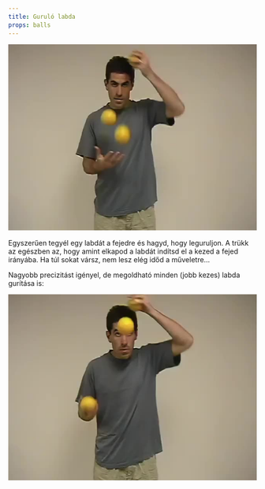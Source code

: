 ```yaml
---
title: Guruló labda
props: balls
---
```


![Guruló labda](site/videos/poster/rolloffhead.jpg)

Egyszerűen tegyél egy labdát a fejedre és hagyd, hogy leguruljon. A trükk az egészben az, hogy amint elkapod a labdát indítsd el a kezed a fejed irányába. Ha túl sokat vársz, nem lesz elég időd a műveletre…

Nagyobb precizitást igényel, de megoldható minden (jobb kezes) labda gurítása is:

![Folyamatos guruló labda](site/videos/poster/rollalloffhead.jpg)


